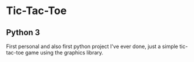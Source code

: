 # Tic-Tac-Toe

## Python 3
First personal and also first python project I've ever done, just a simple tic-tac-toe game using the graphics library.
